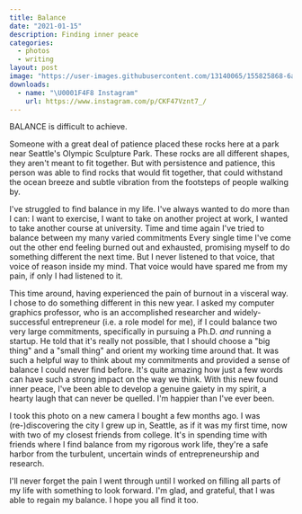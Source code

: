 ```yaml
---
title: Balance
date: "2021-01-15"
description: Finding inner peace
categories:
  - photos
  - writing
layout: post
image: "https://user-images.githubusercontent.com/13140065/155825868-6ada81bf-69c0-404e-ad28-41fec88c3781.jpg"
downloads:
  - name: "\U0001F4F8 Instagram"
    url: https://www.instagram.com/p/CKF47Vznt7_/
---
```


BALANCE is difficult to achieve.

Someone with a great deal of patience placed these rocks
here at a park near Seattle's Olympic Sculpture Park. These
rocks are all different shapes, they aren't meant to fit
together. But with persistence and patience, this person was
able to find rocks that would fit together, that could
withstand the ocean breeze and subtle vibration from the
footsteps of people walking by.

I've struggled to find balance in my life. I've always
wanted to do more than I can: I want to exercise, I want to
take on another project at work, I wanted to take another
course at university. Time and time again I've tried to
balance between my many varied commitments Every single time
I've come out the other end feeling burned out and
exhausted, promising myself to do something different the
next time. But I never listened to that voice, that voice of
reason inside my mind. That voice would have spared me from
my pain, if only I had listened to it.

This time around, having experienced the pain of burnout in
a visceral way. I chose to do something different in this
new year. I asked my computer graphics professor, who is an
accomplished researcher and widely-successful entrepreneur
(i.e. a role model for me), if I could balance two very
large commitments, specifically in pursuing a Ph.D. _and_
running a startup. He told that it's really not possible,
that I should choose a "big thing" and a "small thing" and
orient my working time around that. It was such a helpful
way to think about my commitments and provided a sense of
balance I could never find before. It's quite amazing how
just a few words can have such a strong impact on the way we
think. With this new found inner peace, I've been able to
develop a genuine gaiety in my spirit, a hearty laugh that
can never be quelled. I'm happier than I've ever been.

I took this photo on a new camera I bought a few months ago.
I was (re-)discovering the city I grew up in, Seattle, as if
it was my first time, now with two of my closest friends
from college. It's in spending time with friends where I
find balance from my rigorous work life, they're a safe
harbor from the turbulent, uncertain winds of
entrepreneurship and research.

I'll never forget the pain I went through until I worked on
filling all parts of my life with something to look forward.
I'm glad, and grateful, that I was able to regain my
balance. I hope you all find it too.
